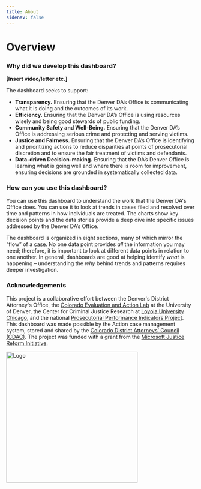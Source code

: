 ```yaml
---
title: About
sidenav: false
---
```

# **Overview**

### **Why did we develop this dashboard?**

**\[Insert video/letter etc.]**

The dashboard seeks to support:

* **Transparency.** Ensuring that the Denver DA’s Office is communicating what it is doing and the outcomes of its work.
* **Efficiency.** Ensuring that the Denver DA’s Office is using resources wisely and being good stewards of public funding.
* **Community Safety and Well-Being.** Ensuring that the Denver DA’s Office is addressing serious crime and protecting and serving victims.
* **Justice and Fairness.** Ensuring that the Denver DA’s Office is identifying and prioritizing actions to reduce disparities at points of prosecutorial discretion and to ensure the fair treatment of victims and defendants.
* **Data-driven Decision-making.** Ensuring that the DA’s Denver Office is learning what is going well and where there is room for improvement, ensuring decisions are grounded in systematically collected data.

### How can you use this dashboard?

You can use this dashboard to understand the work that the Denver DA's Office does. You can use it to look at trends in cases filed and resolved over time and patterns in how individuals are treated. The charts show key decision points and the data stories provide a deep dive into specific issues addressed by the Denver DA’s Office.  

The dashboard is organized in eight sections, many of which mirror the “flow” of a <a href="/criminal-justice-process#CJ Process">case</a>[](https://colorado-test-cms.netlify.app/criminal-justice-process)[](https://colorado-test-cms.netlify.app/criminal-justice-process). No one data point provides *all* the information you may need; therefore, it is important to look at different data points in relation to one another. In general, dashboards are good at helping identify *what* is happening – understanding the *why* behind trends and patterns requires deeper investigation.

### Acknowledgements

This project is a collaborative effort between the Denver's District Attorney's Office, the [Colorado Evaluation and Action Lab](https://coloradolab.org/) at the University of Denver, the Center for Criminal Justice Research at [Loyola University Chicago](https://www.luc.edu/), and the national [Prosecutorial Performance Indicators Project](https://prosecutorialperformanceindicators.org/). This dashboard was made possible by the Action case management system, stored and shared by the [Colorado District Attorneys’ Council (CDAC)](https://coloradoprosecutors.org/). The project was funded with a grant from the [Microsoft Justice Reform Initiative](https://www.microsoft.com/en-us/corporate-responsibility/justice-reform-initiative?rtc=1&activetab=pivot_1:primaryr6).

<img src='https://loyolaccj.org/partner_logo.png' width='350px' alt="Logo" />